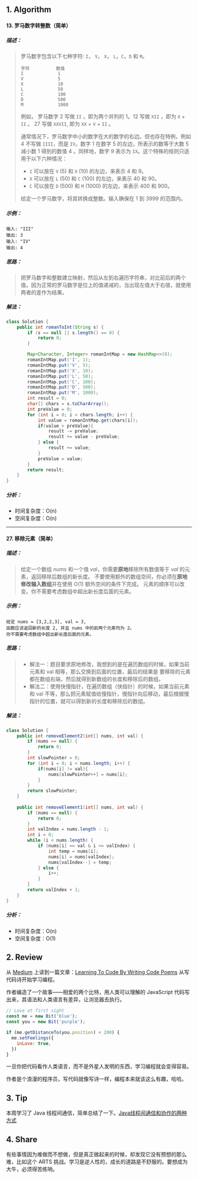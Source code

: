 ## 1. Algorithm

#### 13. 罗马数字转整数（简单）

##### 描述：

> 罗马数字包含以下七种字符: `I`， `V`， `X`， `L`，`C`，`D` 和 `M`。
>
> ```properties
> 字符          数值
> I             1
> V             5
> X             10
> L             50
> C             100
> D             500
> M             1000
> ```
>
> 例如， 罗马数字 2 写做 `II` ，即为两个并列的 1。12 写做 `XII` ，即为 `X` + `II` 。 27 写做  `XXVII`, 即为 `XX` + `V` + `II` 。
>
> 通常情况下，罗马数字中小的数字在大的数字的右边。但也存在特例，例如 4 不写做 `IIII`，而是 `IV`。数字 1 在数字 5 的左边，所表示的数等于大数 5 减小数 1 得到的数值 4 。同样地，数字 9 表示为 `IX`。这个特殊的规则只适用于以下六种情况：
>
> - `I` 可以放在 `V` (5) 和 `X` (10) 的左边，来表示 4 和 9。
> - `X` 可以放在 `L` (50) 和 `C` (100) 的左边，来表示 40 和 90。 
> - `C` 可以放在 `D` (500) 和 `M` (1000) 的左边，来表示 400 和 900。
>
> 给定一个罗马数字，将其转换成整数。输入确保在 1 到 3999 的范围内。

##### 示例：

```properties
输入: "III"
输出: 3
输入: "IV"
输出: 4
```

##### 思路：

>
> 把罗马数字和整数建立映射，然后从左到右遍历字符串，对比前后的两个值。因为正常的罗马数字是位上的值递减的，当出现左值大于右值，就使用两者的差作为结果。
> 

##### 解法：

```java
class Solution {
    public int romanToInt(String s) {
        if (s == null || s.length() == 0) {
            return 0;
        }

        Map<Character, Integer> romanIntMap = new HashMap<>(8);
        romanIntMap.put('I', 1);
        romanIntMap.put('V', 5);
        romanIntMap.put('X', 10);
        romanIntMap.put('L', 50);
        romanIntMap.put('C', 100);
        romanIntMap.put('D', 500);
        romanIntMap.put('M', 1000);
        int result = 0;
        char[] chars = s.toCharArray();
        int preValue = 0;
        for (int i = 0; i < chars.length; i++) {
            int value = romanIntMap.get(chars[i]);
            if(value > preValue){
                result -= preValue;
                result += value - preValue;
            } else {
                result += value;
            }
            preValue = value;
        }
        return result;
    }
}
```

##### 分析：

- 时间复杂度：O(n)
- 空间复杂度：O(n)

-----

#### 27. 移除元素（简单）

##### 描述：

> 给定一个数组 *nums* 和一个值 *val*，你需要**原地**移除所有数值等于 *val* 的元素，返回移除后数组的新长度。
> 不要使用额外的数组空间，你必须在**原地修改输入数组**并在使用 O(1) 额外空间的条件下完成。
> 元素的顺序可以改变。你不需要考虑数组中超出新长度后面的元素。

##### 示例：

```
给定 nums = [3,2,2,3], val = 3,
函数应该返回新的长度 2, 并且 nums 中的前两个元素均为 2。
你不需要考虑数组中超出新长度后面的元素。
```

##### 思路：

> - 解法一：题目要求原地修改，我想到的是在遍历数组的时候，如果当前元素和 val 相等，那么交换到后面的位置，最后的结果是
> 要移除的元素都在数组右端，然后就得到新数组的长度和移除后的数组。
> - 解法二：使用快慢指针，在遍历数组（快指针）的时候，如果当前元素和 val 不等，那么把元素赋值给慢指针，慢指针向后移动，最后根据慢指针的位置，就可以得到新的长度和移除后的数组。

##### 解法：

```java
class Solution {
    public int removeElement2(int[] nums, int val) {
        if (nums == null) {
            return 0;
        }
        int slowPointer = 0;
        for (int i = 0; i < nums.length; i++) {
            if(nums[i] != val){
                nums[slowPointer++] = nums[i];
            }
        }
        return slowPointer;
    }
  
    public int removeElement1(int[] nums, int val) {
        if (nums == null) {
            return 0;
        }
        int valIndex = nums.length - 1;
        int i = 0;
        while (i < nums.length) {
            if (nums[i] == val & i <= valIndex) {
                int temp = nums[i];
                nums[i] = nums[valIndex];
                nums[valIndex--] = temp;
            } else {
                i++;
            }
        }
        return valIndex + 1;
    }
}
```

##### 分析：

- 时间复杂度：O(n)
- 空间复杂度：O(1)

## 2. Review

从 [Medium](https://medium.com/) 上读到一篇文章：[Learning To Code By Writing Code Poems](<https://medium.com/@smashingmag/learning-to-code-by-writing-code-poems-cd29cd3ba320>) 从写代码诗开始学习编程。

作者编造了一个故事——相爱的两个比特，用人类可以理解的 JavaScript 代码写出来，其语法和人类语言有差异，让浏览器去执行。


```javascript
// Love at first sight
const me = new Bit('blue');
const you = new Bit('purple');

if (me.getDistanceTo(you.position) < 200) {
  me.setFeelings({
    inLove: true,
  })
}
```

一旦你把代码看作人类语言，而不是外星人发明的东西，学习编程就会变得容易。

作者是个浪漫的程序员，写代码就像写诗一样，编程本来就该这么有趣，哈哈。

## 3. Tip

本周学习了 Java 线程间通信，简单总结了一下。[Java线程间通信和协作的两种方式](https://isuperqiang.cn/post/java-xian-cheng-jian-tong-xin-he-xie-zuo-de-liang-chong-fang-shi/)


## 4. Share

有些事情因为难做而不想做，但是真正做起来的时候，却发现它没有预想的那么难，比如这个 ARTS 挑战。学习是逆人性的，成长的道路是不舒服的。要想成为大牛，必须得苦练呐。
